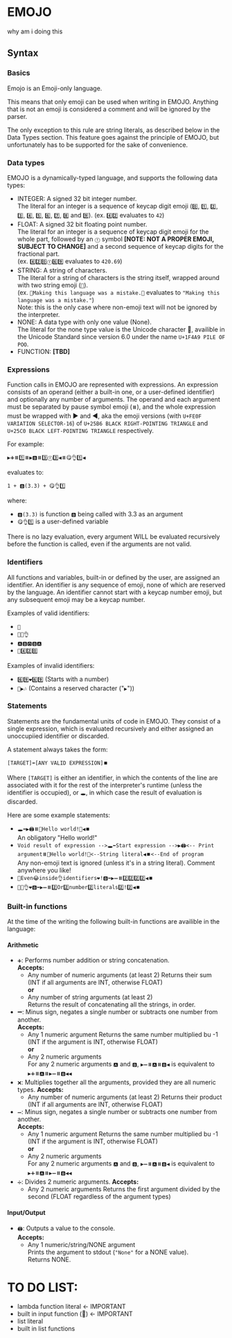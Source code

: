 # EMOJO

why am i doing this

## Syntax

### Basics

Emojo is an Emoji-only language.

This means that only emoji can be used when writing in EMOJO. Anything that is not an emoji is considered a comment and will be ignored by the parser.

The only exception to this rule are string literals, as described below in the Data Types section. This feature goes against the principle of EMOJO, but unfortunately has to be supported for the sake of convenience.

### Data types
EMOJO is a dynamically-typed language, and supports the following data types:

- INTEGER: A signed 32 bit integer number.  
The literal for an integer is a sequence of keycap digit emoji (`0️⃣`, `1️⃣`, `2️⃣`, `3️⃣`, `4️⃣`, `5️⃣`, `6️⃣`, `7️⃣`, `8️⃣` and `9️⃣`). 
(ex. `4️⃣2️⃣` evaluates to `42`)
- FLOAT: A signed 32 bit floating point number.  
The literal for an integer is a sequence of keycap digit emoji for the whole part, followed by an `ⓕ` symbol **\[NOTE: NOT A PROPER EMOJI, SUBJECT TO CHANGE\]** and a second sequence of keycap digits for the fractional part.  
(ex. `4️⃣2️⃣0️⃣ⓕ6️⃣9️⃣` evaluates to `420.69`)
- STRING: A string of characters.  
The literal for a string of characters is the string itself, wrapped around with two string emoji (`🧵`).  
(ex. `🧵Making this language was a mistake.🧵` evaluates to `"Making this language was a mistake."`)  
Note: this is the only case where non-emoji text will not be ignored by the interpreter.
- NONE: A data type with only one value (None).  
The literal for the none type value is the Unicode character 💩, availible in the Unicode Standard since version 6.0 under the name `U+1F4A9 PILE OF POO`. 
- FUNCTION: **\[TBD\]**

### Expressions
Function calls in EMOJO are represented with expressions. An expression consists of an operand (either a built-in one, or a user-defined identifier) and optionally any number of arguments. The operand and each argument must be separated by pause symbol emoji (`⏸️`), and the whole expression must be wrapped with ▶️ and ◀️, aka the emoji versions (with `U+FE0F VARIATION SELECTOR-16`) of `U+25B6 BLACK RIGHT-POINTING TRIANGLE` and `U+25C0 BLACK LEFT-POINTING TRIANGLE` respectively.

For example:

```▶️➕⏸️1️⃣⏸️▶️🅱️⏸️3️⃣ⓕ3️⃣◀️⏸️😋👌1️⃣◀️```

evaluates to:

```1 + 🅱️(3.3) + 😋👌1️⃣```

where:
- `🅱️(3.3)` is function `🅱️` being called with 3.3 as an argument
- `😋👌1️⃣` is a user-defined variable

There is no lazy evaluation, every argument WILL be evaluated recursively before the function is called, even if the arguments are not valid.

### Identifiers
All functions and variables, built-in or defined by the user, are assigned an identifier. An identifier is any sequence of emoji, none of which are reserved by the language. An identifier cannot start with a keycap number emoji, but any subsequent emoji may be a keycap number.

Examples of valid identifiers:
- `🧽`
- `🔫😂👌`
- `🅰️🅱️🅾️🅱️🅰️`
- `🌿4️⃣2️⃣0️⃣`

Examples of invalid identifiers:
- `6️⃣9️⃣❤️6️⃣9️⃣` (Starts with a number)
- `🎵▶️🎶` (Contains a reserved character ("`▶️`"))

### Statements
Statements are the fundamental units of code in EMOJO. They consist of a single expression, which is evaluated recursively and either assigned an unoccupiied identifier or discarded.

A statement always takes the form:

`[TARGET]⬅️[ANY VALID EXPRESSION]⏹️`

Where `[TARGET]` is either an identifier, in which the contents of the line are associated with it for the rest of the interpreter's runtime (unless the identifier is occupied), or `🕳️`, in which case the result of evaluation is discarded.

Here are some example statements:
- `🕳️⬅️▶️🖨️⏸️🧵Hello world!🧵◀️⏹️`  
An obligatory "Hello world!"
- `Void result of expression -->🕳️⬅️Start expression -->▶️🖨️<-- Print argument⏸️🧵Hello world!🧵<--String literal◀️⏹️<--End of program`  
Any non-emoji text is ignored (unless it's in a string literal). Comment anywhere you like!
- `🔫Even😂inside👌identifiers❤️!🅱️⬅️▶️➖⏸️2️⃣2️⃣2️⃣2️⃣◀️⏹️`
- `🔫😂👌❤️🅱️⬅️▶️➖⏸️2️⃣Or2️⃣number2️⃣literals2️⃣!2️⃣◀️⏹️`


### Built-in functions
At the time of the writing the following built-in functions are availible in the language:
#### Arithmetic
- `➕`: Performs number addition or string concatenation.  
**Accepts:**  
  -  Any number of numeric arguments (at least 2)
  Returns their sum (INT if all arguments are INT, otherwise FLOAT)  
  **or**
  -  Any number of string arguments (at least 2)  
  Returns the result of concatenating all the strings, in order.
- ➖: Minus sign, negates a single number or subtracts one number from another.  
**Accepts:** 
  -  Any 1 numeric argument
  Returns the same number multiplied bu -1 (INT if the argument is INT, otherwise FLOAT)  
  **or**
  -  Any 2 numeric arguments  
  For any 2 numeric arguments `🅰️` and `🅱️`, `▶️➖⏸️🅰️⏸️🅱️◀️` is equivalent to `▶️➕⏸️🅰️⏸️▶️➖⏸️🅱️◀️◀️`
- `❌`: Multiplies together all the arguments, provided they are all numeric types.
**Accepts:**  
  -  Any number of numeric arguments (at least 2)
  Returns their product (INT if all arguments are INT, otherwise FLOAT) 
- `➖`: Minus sign, negates a single number or subtracts one number from another.  
**Accepts:** 
  -  Any 1 numeric argument
  Returns the same number multiplied bu -1 (INT if the argument is INT, otherwise FLOAT)  
  **or**
  -  Any 2 numeric arguments  
  For any 2 numeric arguments `🅰️` and `🅱️`, `▶️➖⏸️🅰️⏸️🅱️◀️` is equivalent to `▶️➕⏸️🅰️⏸️▶️➖⏸️🅱️◀️◀️`
- `➗`: Divides 2 numeric arguments.
**Accepts:** 
  -  Any 2 numeric arguments
  Returns the first argument divided by the second (FLOAT regardless of the argument types)  

#### Input/Output
- `🖨️`: Outputs a value to the console.  
**Accepts:**  
  -  Any 1 numeric/string/NONE argument  
  Prints the argument to stdout (`"None"` for a NONE value).  
  Returns NONE.


# TO DO LIST:
- lambda function literal <- IMPORTANT
- built in input function (📖) <- IMPORTANT
- list literal
- built in list functions